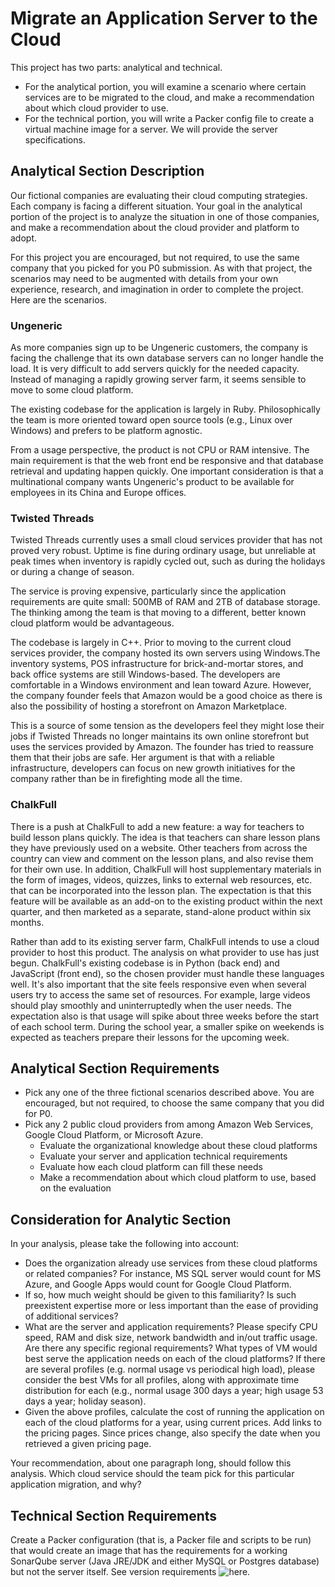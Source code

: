 # Migrate an Application Server to the Cloud

This project has two parts: analytical and technical. 

* For the analytical portion, you will examine a scenario where certain services are to be migrated to the cloud, and make a recommendation about which cloud provider to use. 
* For the technical portion, you will write a Packer config file to create a virtual machine image for a server. We will provide the server specifications.

## Analytical Section Description

Our fictional companies are evaluating their cloud computing strategies. Each company is facing a different situation. Your goal in the analytical portion of the project is to analyze the situation in one of those companies, and make a recommendation about the cloud provider and platform to adopt. 

For this project you are encouraged, but not required, to use the same company that you picked for you P0 submission. As with that project, the scenarios may need to be augmented with details from your own experience, research, and imagination in order to complete the project. Here are the scenarios. 

### Ungeneric

As more companies sign up to be Ungeneric customers, the company is facing the challenge that its own database servers can no longer handle the load. It is very difficult to add servers quickly for the needed capacity. Instead of managing a rapidly growing server farm, it seems sensible to move to some cloud platform. 

The existing codebase for the application is largely in Ruby. Philosophically the team is more oriented toward open source tools (e.g., Linux over Windows) and prefers to be platform agnostic. 

From a usage perspective, the product is not CPU or RAM intensive. The main requirement is that the web front end be responsive and that database retrieval and updating happen quickly. One important consideration is that a multinational company wants Ungeneric's product to be available for employees in its China and Europe offices. 

### Twisted Threads 

Twisted Threads currently uses a small cloud services provider that has not proved very robust. Uptime is fine during ordinary usage, but unreliable at peak times when inventory is rapidly cycled out, such as during the holidays or during a change of season. 

The service is proving expensive, particularly since the application requirements are quite small: 500MB of RAM and 2TB of database storage. The thinking among the team is that moving to a different, better known cloud platform would be advantageous.

The codebase is largely in C++. Prior to moving to the current cloud services provider, the company hosted its own servers using Windows.The inventory systems, POS infrastructure for brick-and-mortar stores, and back office systems are still Windows-based. The developers are comfortable in a Windows environment and lean toward Azure. However, the company founder feels that Amazon would be a good choice as there is also the possibility of hosting a storefront on Amazon Marketplace. 

This is a source of some tension as the developers feel they might lose their jobs if Twisted Threads no longer maintains its own online storefront but uses the services provided by Amazon. The founder has tried to reassure them that their jobs are safe. Her argument is that with a reliable infrastructure, developers can focus on new growth initiatives for the company rather than be in firefighting mode all the time.

### ChalkFull

There is a push at ChalkFull to add a new feature: a way for teachers to build lesson plans quickly. The idea is that teachers can share lesson plans they have previously used on a website. Other teachers from across the country can view and comment on the lesson plans, and also revise them for their own use. In addition, ChalkFull will host supplementary materials in the form of images, videos, quizzes, links to external web resources, etc. that can be incorporated into the lesson plan. The expectation is that this feature will be available as an add-on to the existing product within the next quarter, and then marketed as a separate, stand-alone product within six months. 

Rather than add to its existing server farm, ChalkFull intends to use a cloud provider to host this product. The analysis on what provider to use has just begun. ChalkFull's existing codebase is in Python (back end) and JavaScript (front end), so the chosen provider must handle these languages well. It's also important that the site feels responsive even when several users try to access the same set of resources. For example, large videos should play smoothly and uninterruptedly when the user needs. The expectation also is that usage will spike about three weeks before the start of each school term. During the school year, a smaller spike on weekends is expected as teachers prepare their lessons for the upcoming week.

## Analytical Section Requirements

* Pick any one of the three fictional scenarios described above. You are encouraged, but not required, to choose the same company that you did for P0.
* Pick any 2 public cloud providers from among Amazon Web Services, Google Cloud Platform, or Microsoft Azure. 
  * Evaluate the organizational knowledge about these cloud platforms
  * Evaluate your server and application technical requirements
  * Evaluate how each cloud platform can fill these needs
  * Make a recommendation about which cloud platform to use, based on the evaluation

## Consideration for Analytic Section

In your analysis, please take the following into account:

* Does the organization already use services from these cloud platforms or related companies? For instance, MS SQL server would count for MS Azure, and Google Apps would count for Google Cloud Platform.
* If so, how much weight should be given to this familiarity? Is such preexistent expertise more or less important than the ease of providing of additional services? 
* What are the server and application requirements? Please specify CPU speed, RAM and disk size, network bandwidth and in/out traffic usage. Are there any specific regional requirements?
What types of VM would best serve the application needs on each of the cloud platforms? If there are several profiles (e.g. normal usage vs periodical high load), please consider the best VMs for all profiles, along with approximate time distribution for each (e.g., normal usage 300 days a year; high usage 53 days a year; holiday season).
* Given the above profiles, calculate the cost of running the application on each of the cloud platforms for a year, using current prices. Add links to the pricing pages. Since prices change, also specify the date when you retrieved a given pricing page. 

Your recommendation, about one paragraph long, should follow this analysis. Which cloud service should the team pick for this particular application migration, and why?

## Technical Section Requirements

Create a Packer configuration (that is, a Packer file and scripts to be run) that would create an image that has the requirements for a working SonarQube server (Java JRE/JDK and either MySQL or Postgres database) but not the server itself. See version requirements ![here](http://docs.sonarqube.org/display/SONAR/Requirements).


